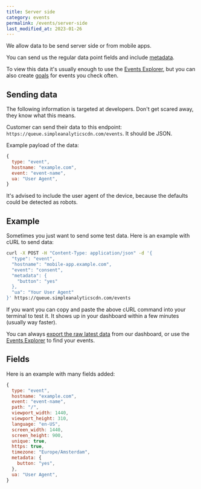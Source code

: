```yaml
---
title: Server side
category: events
permalink: /events/server-side
last_modified_at: 2023-01-26
---
```


We allow data to be send server side or from mobile apps.

You can send us the regular data point fields and include [metadata](/metadata).

To view this data it's usually enough to use the [Events Explorer](/events-explorer), but you can also create [goals](/goals) for events you check often.

## Sending data

The following information is targeted at developers. Don't get scared away, they know what this means.

Customer can send their data to this endpoint: `https://queue.simpleanalyticscdn.com/events`. It should be JSON.

Example payload of the data:

```js
{
  type: "event",
  hostname: "example.com",
  event: "event-name",
  ua: "User Agent",
}
```

It's advised to include the user agent of the device, because the defaults could be detected as robots.

## Example

Sometimes you just want to send some test data. Here is an example with cURL to send data:

```bash
curl -X POST -H "Content-Type: application/json" -d '{
  "type": "event",
  "hostname": "mobile-app.example.com",
  "event": "consent",
  "metadata": {
    "button": "yes"
  },
  "ua": "Your User Agent"
}' https://queue.simpleanalyticscdn.com/events
```

If you want you can copy and paste the above cURL command into your terminal to test it. It shows up in your dashboard within a few minutes (usually way faster).

You can always [export the raw latest data](/export-data) from our dashboard, or use the [Events Explorer](/events-explorer) to find your events.

## Fields

Here is an example with many fields added:

```js
{
  type: "event",
  hostname: "example.com",
  event: "event-name",
  path: "/",
  viewport_width: 1440,
  viewport_height: 310,
  language: "en-US",
  screen_width: 1440,
  screen_height: 900,
  unique: true,
  https: true,
  timezone: "Europe/Amsterdam",
  metadata: {
    button: "yes",
  },
  ua: "User Agent",
}
```
